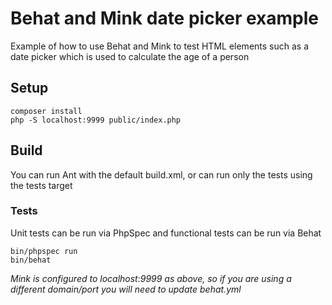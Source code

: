 # Behat and Mink date picker example

Example of how to use Behat and Mink to test HTML elements such as a date picker which is used to calculate the age of a person

## Setup

    composer install
    php -S localhost:9999 public/index.php
    
## Build

You can run Ant with the default build.xml, or can run only the tests using the tests target

### Tests

Unit tests can be run via PhpSpec and functional tests can be run via Behat

    bin/phpspec run
    bin/behat
    
*Mink is configured to localhost:9999 as above, so if you are using a different domain/port you will need to update behat.yml*
